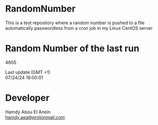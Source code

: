 # RandomNumber    
This is a test repository where a random number is pushed to a file automatically passwordless from a cron job in my Linux CentOS server    
# Random Number of the last run   
4605
      
Last update (GMT +1)    
07/24/24 18:00:01
# Developer    
Hamdy Abou El Anein   
hamdy.aea@protonmail.com

